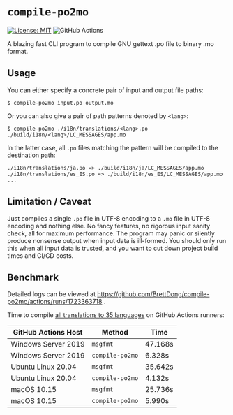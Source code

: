 # `compile-po2mo`

[![License: MIT](https://img.shields.io/badge/License-MIT-yellow.svg)](https://opensource.org/licenses/MIT)
![GitHub Actions](https://github.com/BrettDong/compile-po2mo/actions/workflows/release.yml/badge.svg)

A blazing fast CLI program to compile GNU gettext .po file to binary .mo format.

## Usage

You can either specify a concrete pair of input and output file paths:

`$ compile-po2mo input.po output.mo`

Or you can also give a pair of path patterns denoted by `<lang>`:

`$ compile-po2mo ./i18n/translations/<lang>.po ./build/i18n/<lang>/LC_MESSAGES/app.mo`

In the latter case, all `.po` files matching the pattern will be compiled to the destination path:

```
./i18n/translations/ja.po => ./build/i18n/ja/LC_MESSAGES/app.mo
./i18n/translations/es_ES.po => ./build/i18n/es_ES/LC_MESSAGES/app.mo
...
```

## Limitation / Caveat

Just compiles a single `.po` file in UTF-8 encoding to a `.mo` file in UTF-8 encoding and nothing else. No fancy features, no rigorous input sanity check, all for maximum performance. The program may panic or silently produce nonsense output when input data is ill-formed. You should only run this when all input data is trusted, and you want to cut down project build times and CI/CD costs.

## Benchmark

Detailed logs can be viewed at https://github.com/BrettDong/compile-po2mo/actions/runs/1723363718 .

Time to compile [all translations to 35 languages](https://github.com/CleverRaven/Cataclysm-DDA/tree/372311faa019666a9015e7e8254a53bae98190e2/lang/po) on GitHub Actions runners:

| GitHub Actions Host | Method | Time |
|---|---|---|
| Windows Server 2019 | `msgfmt` | 47.168s |
| Windows Server 2019 | `compile-po2mo` | 6.328s |
| Ubuntu Linux 20.04 | `msgfmt` | 35.642s |
| Ubuntu Linux 20.04 | `compile-po2mo` | 4.132s |
| macOS 10.15 | `msgfmt` | 25.736s |
| macOS 10.15 | `compile-po2mo` | 5.990s |
